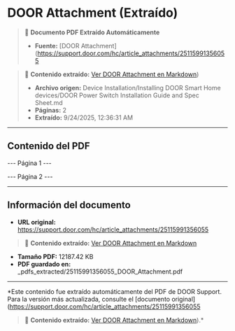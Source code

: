 # DOOR Attachment (Extraído)

> 📄 **Documento PDF Extraído Automáticamente**
> - **Fuente:** [DOOR Attachment](https://support.door.com/hc/article_attachments/25115991356055

> 📄 **Contenido extraído:** [Ver DOOR Attachment en Markdown](./25115991356055_DOOR_Attachment_extracted.md))
> - **Archivo origen:** Device Installation/Installing DOOR Smart Home devices/DOOR Power Switch Installation Guide and Spec Sheet.md
> - **Páginas:** 2
> - **Extraído:** 9/24/2025, 12:36:31 AM

---

## Contenido del PDF


--- Página 1 ---

--- Página 2 ---


---

## Información del documento

- **URL original:** https://support.door.com/hc/article_attachments/25115991356055

> 📄 **Contenido extraído:** [Ver DOOR Attachment en Markdown](./25115991356055_DOOR_Attachment_extracted.md)
- **Tamaño PDF:** 12187.42 KB
- **PDF guardado en:** _pdfs_extracted/25115991356055_DOOR_Attachment.pdf

---

*Este contenido fue extraído automáticamente del PDF de DOOR Support. Para la versión más actualizada, consulte el [documento original](https://support.door.com/hc/article_attachments/25115991356055

> 📄 **Contenido extraído:** [Ver DOOR Attachment en Markdown](./25115991356055_DOOR_Attachment_extracted.md)).*
